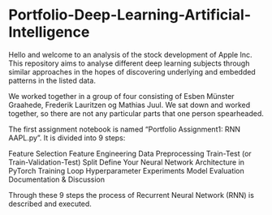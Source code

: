 # Portfolio-Deep-Learning-Artificial-Intelligence

Hello and welcome to an analysis of the stock development of Apple Inc. This repository aims to analyse different deep learning subjects through similar approaches in the hopes of discovering underlying and embedded patterns in the listed data. 

We worked together in a group of four consisting of Esben Münster Graahede, Frederik Lauritzen og Mathias Juul. We sat down and worked together, so there are not any particular parts that one person spearheaded.

The first assignment notebook is named “Portfolio Assignment1: RNN AAPL.py”. It is divided into 9 steps:

Feature Selection
Feature Engineering
Data Preprocessing
Train-Test (or Train-Validation-Test) Split
Define Your Neural Network Architecture in PyTorch
Training Loop
Hyperparameter Experiments
Model Evaluation
Documentation & Discussion

Through these 9 steps the process of Recurrent Neural Network (RNN) is described and executed.
